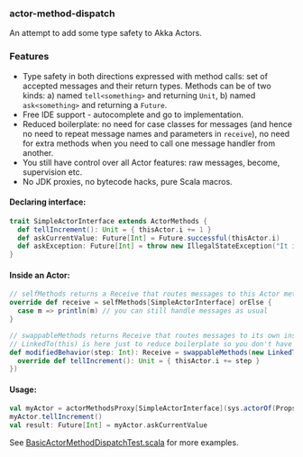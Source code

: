 ### actor-method-dispatch

An attempt to add some type safety to Akka Actors.

### Features

  - Type safety in both directions expressed with method calls: set of accepted messages and their return types. Methods can be of two kinds: a) named `tell<something>` and returning `Unit`, b) named `ask<something>` and returning a `Future`.
  - Free IDE support - autocomplete and go to implementation.
  - Reduced boilerplate: no need for case classes for messages (and hence no need to repeat message names and parameters in `receive`), no need for extra methods when you need to call one message handler from another.
  - You still have control over all Actor features: raw messages, become, supervision etc.
  - No JDK proxies, no bytecode hacks, pure Scala macros.

#### Declaring interface:
```scala
trait SimpleActorInterface extends ActorMethods {
  def tellIncrement(): Unit = { thisActor.i += 1 }
  def askCurrentValue: Future[Int] = Future.successful(thisActor.i)
  def askException: Future[Int] = throw new IllegalStateException("It is happening again.")
}
```

#### Inside an Actor:
```scala
// selfMethods returns a Receive that routes messages to this Actor method calls
override def receive = selfMethods[SimpleActorInterface] orElse {
  case m => println(m) // you can still handle messages as usual
}

// swappableMethods returns Receive that routes messages to its own instance of ActorMethods
// LinkedTo(this) is here just to reduce boilerplate so you don't have to override 'thisActor' manually
def modifiedBehavior(step: Int): Receive = swappableMethods(new LinkedTo(this) with SimpleActorInterface {
  override def tellIncrement(): Unit = { thisActor.i += step }
})
```

#### Usage:
```scala
val myActor = actorMethodsProxy[SimpleActorInterface](sys.actorOf(Props[SimpleActor]))
myActor.tellIncrement()
val result: Future[Int] = myActor.askCurrentValue
```

See [BasicActorMethodDispatchTest.scala](https://github.com/ojow/actor-method-dispatch/blob/master/src/test/scala/akka/actor/BasicActorMethodDispatchTest.scala) for more examples.

